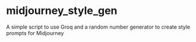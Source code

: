 # midjourney_style_gen
A simple script to use Groq and a random number generator to create style prompts for Midjourney
